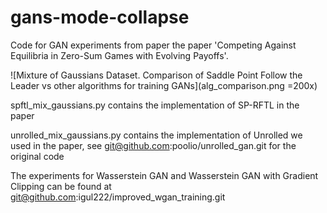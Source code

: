 # gans-mode-collapse
Code for GAN experiments from paper the paper 'Competing Against Equilibria in Zero-Sum Games with Evolving Payoffs'.

![Mixture of Gaussians Dataset. Comparison of Saddle Point Follow the Leader vs other algorithms for
 training GANs](alg_comparison.png =200x)

spftl_mix_gaussians.py contains the implementation of SP-RFTL in the paper

unrolled_mix_gaussians.py contains the implementation of Unrolled we used in the paper,
see git@github.com:poolio/unrolled_gan.git for the original code

The experiments for Wasserstein GAN and Wasserstein GAN with Gradient Clipping can be found at
git@github.com:igul222/improved_wgan_training.git
